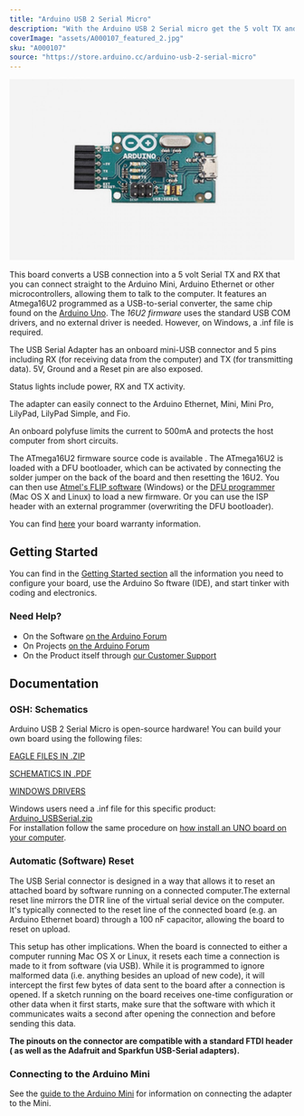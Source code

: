 ```yaml
---
title: "Arduino USB 2 Serial Micro"
description: "With the Arduino USB 2 Serial micro get the 5 volt TX and RX lines from a computer USB port that you can connect straight to the Arduino Mini 05 or to other microcontrollers for programming or data communication."
coverImage: "assets/A000107_featured_2.jpg"
sku: "A000107"
source: "https://store.arduino.cc/arduino-usb-2-serial-micro"
---
```


![The Arduino USB 2 Serial Micro board](./assets/A000107_featured_2.jpg)

This board converts a USB connection into a 5 volt Serial TX and RX that you can connect straight to the Arduino Mini, Arduino Ethernet or other microcontrollers, allowing them to talk to the computer. It features an Atmega16U2 programmed as a USB-to-serial converter, the same chip found on the [Arduino Uno](https://www.arduino.cc/en/Main/ArduinoBoardUno). The *16U2 firmware* uses the standard USB COM drivers, and no external driver is needed. However, on Windows, a .inf file is required.

The USB Serial Adapter has an onboard mini-USB connector and 5 pins including RX (for receiving data from the computer) and TX (for transmitting data). 5V, Ground and a Reset pin are also exposed.

Status lights include power, RX and TX activity.

The adapter can easily connect to the Arduino Ethernet, Mini, Mini Pro, LilyPad, LilyPad Simple, and Fio.

An onboard polyfuse limits the current to 500mA and protects the host computer from short circuits.

The ATmega16U2 firmware source code is available . The ATmega16U2 is loaded with a DFU bootloader, which can be activated by connecting the solder jumper on the back of the board and then resetting the 16U2\. You can then use [Atmel's FLIP software](http://www.atmel.com/dyn/products/tools_card.asp?tool_id=3886) (Windows) or the [DFU programmer](http://dfu-programmer.sourceforge.net/) (Mac OS X and Linux) to load a new firmware. Or you can use the ISP header with an external programmer (overwriting the DFU bootloader).

You can find [here](https://www.arduino.cc/en/Main/warranty) your board warranty information.

## Getting Started

You can find in the [Getting Started section](https://www.arduino.cc/en/Guide/HomePage) all the information you need to configure your board, use the Arduino So ftware (IDE), and start tinker with coding and electronics.

### Need Help?

* On the Software [on the Arduino Forum](https://forum.arduino.cc/index.php?board=63.0)
* On Projects [on the Arduino Forum](https://forum.arduino.cc/index.php?board=3.0)
* On the Product itself through [our Customer Support](https://store.arduino.cc/index.php?main_page=contact_us&language=en)

## Documentation

### OSH: Schematics

Arduino USB 2 Serial Micro is open-source hardware! You can build your own board using the following files:

[EAGLE FILES IN .ZIP](https://www.arduino.cc/en/uploads/Main/Arduino-USB2SERIAL-V5.zip) 

[SCHEMATICS IN .PDF](https://www.arduino.cc/en/uploads/Main/Arduino-USB2SERIAL-V5-SCH.pdf) 

[WINDOWS DRIVERS](https://www.arduino.cc/en/uploads/Main/Arduino_USBSerial.zip)


Windows users need a .inf file for this specific product: [Arduino\_USBSerial.zip](https://www.arduino.cc/en/uploads/Main/Arduino_USBSerial.zip)  
For installation follow the same procedure on [how install an UNO board on your computer](http://arduino.cc/en/Guide/Windows#toc4).

### Automatic (Software) Reset

The USB Serial connector is designed in a way that allows it to reset an attached board by software running on a connected computer.The external reset line mirrors the DTR line of the virtual serial device on the computer. It's typically connected to the reset line of the connected board (e.g. an Arduino Ethernet board) through a 100 nF capacitor, allowing the board to reset on upload.

This setup has other implications. When the board is connected to either a computer running Mac OS X or Linux, it resets each time a connection is made to it from software (via USB). While it is programmed to ignore malformed data (i.e. anything besides an upload of new code), it will intercept the first few bytes of data sent to the board after a connection is opened. If a sketch running on the board receives one-time configuration or other data when it first starts, make sure that the software with which it communicates waits a second after opening the connection and before sending this data.

**The pinouts on the connector are compatible with a standard FTDI header ( as well as the Adafruit and Sparkfun USB-Serial adapters).**

### Connecting to the Arduino Mini

See the [guide to the Arduino Mini](https://www.arduino.cc/en/Guide/ArduinoMini) for information on connecting the adapter to the Mini.
